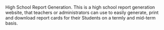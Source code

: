 High School Report Generation.
This is a high school report generation website, that 
teachers or administrators can use to easily 
generate, print and download report cards for their Students
on a termly and mid-term basis. 